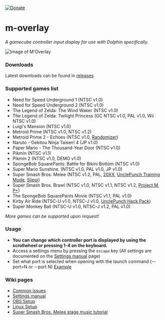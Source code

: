 [![Donate](https://img.shields.io/badge/Donate-PayPal-green.svg)](https://www.paypal.com/paypalme/bkacjios)

# m-overlay
*A gamecube controller input display for use with Dolphin specifically.*

![Image of M'Overlay](https://thumbs.gfycat.com/GraciousAlarmingAntbear-size_restricted.gif)

### Downloads

Latest downloads can be found in [releases](https://github.com/bkacjios/m-overlay/releases)

### Supported games list

* Need for Speed Underground 1 (NTSC v1.0)
* Need for Speed Underground 2 (NTSC v1.0)
* The Legend of Zelda: The Wind Waker (NTSC v1.0)
* The Legend of Zelda: Twilight Princess (GC NTSC v1.0, PAL v1.0, Wii NTSC v1.0)
* Luigi's Mansion (NTSC v1.0)
* Metroid Prime (NTSC v1.0, NTSC v1.2)
* Metroid Prime 2 - Echoes (NTSC v1.0, [Randomizer](https://github.com/randovania/randovania))
* Naruto - Gekitou Ninja Taisen! 4 (JP v1.0)
* Paper Mario - The Thousand-Year Door (NTSC v1.0)
* Pikmin (NTSC v1.1)
* Pikmin 2 (NTSC v1.0, DEMO v1.0)
* SpongeBob SquarePants: Battle for Bikini Bottom (NTSC v1.0)
* Super Mario Sunshine. (NTSC v1.0, PAL v1.0, JP v1.0)
* Super Smash Bros. Melee (NTSC v1.2, PAL, [20XX](https://smashboards.com/threads/the-20xx-melee-training-hack-pack-v4-07-7-04-17.351221/), [UnclePunch Training Mode](https://github.com/UnclePunch/Training-Mode), [Slippi](https://slippi.gg))
* Super Smash Bros. Brawl (NTSC v1.0, NTSC v1.1, NTSC v1.2, [Project M](https://en.wikipedia.org/wiki/Project_M), [P+](https://projectplusgame.com/))
* The SpongeBob SquarePants Movie (NTSC v1.1, PAL v1.0)
* Kirby Air Ride (NTSC-U v1.0, NTSC-J v1.0, [UnclePunch Hack Pack](https://www.kirbyairri.de/hpinfo.html))
* Super Monkey Ball (NTSC-U v1.0, NTSC-J v1.2, PAL v1.0)

*More games can be supported upon request!*

### Usage

- **You can change which controller port is displayed by using the scrollwheel or pressing 1-4 on the keyboard.**
- Access a settings menu by pressing the `escape` key (All settings are documented on the [Settings manual](https://github.com/bkacjios/m-overlay/wiki/Settings-manual) page)
- Set what port is selected when opening with the launch command (--port=N or --port N) [Example](https://i.imgur.com/f9AkS2q.png)

### Wiki pages

* [Common issues](https://github.com/bkacjios/m-overlay/wiki/Common-issues-and-solutions)
* [Settings manual](https://github.com/bkacjios/m-overlay/wiki/Settings-manual)
* [OBS Setup](https://github.com/bkacjios/m-overlay/wiki/OBS-Setup)
* [Linux Setup](https://github.com/bkacjios/m-overlay/wiki/Linux)
* [Super Smash Bros. Melee stage music tutorial](https://github.com/bkacjios/m-overlay/wiki/Stage-music-for-Project-Slippi)
